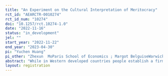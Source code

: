 ```yaml
---
title: "An Experiment on the Cultural Interpretation of Meritocracy"
rct_id: "AEARCTR-0010274"
rct_id_num: "10274"
doi: "10.1257/rct.10274-1.0"
date: "2022-11-16"
status: "in_development"
jel: ""
start_year: "2022-11-22"
end_year: "2023-04-30"
pi: "Yuchen Huang"
pi_other: "Zhexun  MoParis School of Economics ; Margot BelguiseWarwick University"
abstract: "While in Western developed countries people establish a firm link between their beliefs in the importance of merit (as opposed to luck and privilege) in the income generating process and the desired level of redistribution, this significant correlation is not observed in East Asian countries despite a tradition of meritocratic civil service exams with competitive selection and a heavy focus on education. We argue that the concept of meritocracy takes different forms in Asia versus in Europe. We make a distinction between "consequentialist" meritocracy and "deontological" meritocracy, with the former adopting meritocracy as a means of maximising total surplus and the latter aiming at distributing resources proportional to intrinsic merits. We predict that these two types of meritocracy interpretations would generate different distributional preferences, and empirically test it with incentivised spectator games with students from highly selective colleges of different cultures. Spectators are asked to make redistribution choices in a series of scenarios provided to them. We randomize the status-quo income distribution described in the scenarios, by assigning half of the spectators to a highly unequal status-quo distribution (winner takes all) and the other half to an almost equal status-quo distribution. We compare both the sums redistributed and the Gini coefficients implemented by spectators of different cultures, in order to disentangle preference for inequality from status-quo bias. In order to test our predictions of which meritocracy considerations Western (deontological meritocrats) and East Asian (consequentialist meritocrats) respondents would privilege when faced with ethical trade-offs, we compare the redistribution choices made by spectators in a baseline scenario where the initial income distribution is determined by performance on a task, with their redistribution choices in scenarios where ethical trade-offs arise."
layout: registration
---
```


